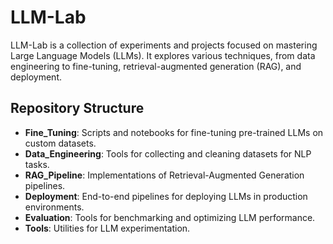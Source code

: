 # LLM-Lab

LLM-Lab is a collection of experiments and projects focused on mastering Large Language Models (LLMs). It explores various techniques, from data engineering to fine-tuning, retrieval-augmented generation (RAG), and deployment.

## Repository Structure

- **Fine_Tuning**: Scripts and notebooks for fine-tuning pre-trained LLMs on custom datasets.
- **Data_Engineering**: Tools for collecting and cleaning datasets for NLP tasks.
- **RAG_Pipeline**: Implementations of Retrieval-Augmented Generation pipelines.
- **Deployment**: End-to-end pipelines for deploying LLMs in production environments.
- **Evaluation**: Tools for benchmarking and optimizing LLM performance.
- **Tools**: Utilities for LLM experimentation.



